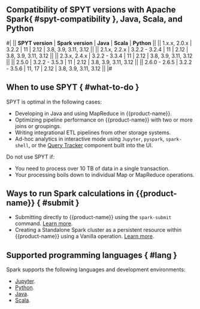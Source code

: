 
## Compatibility of SPYT versions with Apache Spark{ #spyt-compatibility }, Java, Scala, and Python

#|
|| **SPYT version** | **Spark version** | **Java** | **Scala** | **Python** ||
|| 1.x.x, 2.0.x | 3.2.2 | 11 | 2.12 | 3.8, 3.9, 3.11, 3.12 ||
|| 2.1.x, 2.2.x | 3.2.2 - 3.2.4 | 11 | 2.12 | 3.8, 3.9, 3.11, 3.12 ||
|| 2.3.x, 2.4.x | 3.2.2 - 3.3.4 | 11 | 2.12 | 3.8, 3.9, 3.11, 3.12 ||
|| 2.5.0 | 3.2.2 - 3.5.3 | 11 | 2.12 | 3.8, 3.9, 3.11, 3.12 ||
|| 2.6.0 - 2.6.5 | 3.2.2 - 3.5.6 | 11, 17 | 2.12 | 3.8, 3.9, 3.11, 3.12 ||
|#


## When to use SPYT { #what-to-do }

SPYT is optimal in the following cases:
- Developing in Java and using MapReduce in {{product-name}}.
- Optimizing pipeline performance on {{product-name}} with two or more joins or groupings.
- Writing integrational ETL pipelines from other storage systems.
- Ad-hoc analytics in interactive mode using `Jupyter`, `pyspark`, `spark-shell`, or the [Query Tracker](../../../../user-guide/query-tracker/about.md) component built into the UI.

Do not use SPYT if:
- You need to process over 10 TB of data in a single transaction.
- Your processing boils down to individual Map or MapReduce operations.

## Ways to run Spark calculations in {{product-name}} { #submit }

- Submitting directly to {{product-name}} using the `spark-submit` command. [Learn more](../../../../user-guide/data-processing/spyt/launch.md#submit).
- Creating a Standalone Spark cluster as a persistent resource within {{product-name}} using a Vanilla operation. [Learn more](../../../../user-guide/data-processing/spyt/launch.md#standalone).

## Supported programming languages { #lang }

Spark supports the following languages and development environments:

* [Jupyter](../../../../user-guide/data-processing/spyt/API/spyt-jupyter.md).
* [Python](../../../../user-guide/data-processing/spyt/API/spyt-python.md).
* [Java](../../../../user-guide/data-processing/spyt/API/spyt-java.md).
* [Scala](../../../../user-guide/data-processing/spyt/API/spyt-scala.md).

